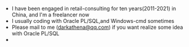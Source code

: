 - I have been engaged in retail-consulting for ten years(2011-2021) in China, and I'm a freelancer now
- I usually coding with Oracle PL/SQL,and Windows-cmd sometimes
- Please mail to me (darkathena@qq.com) if you want realize some idea with Oracle PL/SQL
- 
<!---
- 👋 Hi, I’m @Dark-Athena
- 👀 I’m interested in Oracle...
- 🌱 I’m currently learning ...
- 💞️ I’m looking to collaborate on ...
- 📫 How to reach me ...


Dark-Athena/Dark-Athena is a ✨ special ✨ repository because its `README.md` (this file) appears on your GitHub profile.
You can click the Preview link to take a look at your changes.
--->
